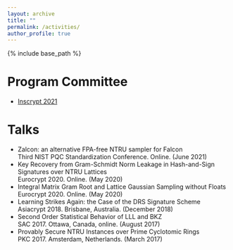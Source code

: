 ```yaml
---
layout: archive
title: ""
permalink: /activities/
author_profile: true
---
```


{% include base_path %}

Program Committee
======
* [Inscrypt 2021](https://cst.qd.sdu.edu.cn/inscrypt_2021/index.htm)

Talks 
======
* Zalcon: an alternative FPA-free NTRU sampler for Falcon    
   Third NIST PQC Standardization Conference. Online. (June 2021)
* Key Recovery from Gram-Schmidt Norm Leakage in Hash-and-Sign Signatures over NTRU Lattices        
   Eurocrypt 2020. Online. (May 2020)
* Integral Matrix Gram Root and Lattice Gaussian Sampling without Floats    
   Eurocrypt 2020. Online. (May 2020)
* Learning Strikes Again: the Case of the DRS Signature Scheme    
   Asiacrypt 2018. Brisbane, Australia. (December 2018)    
* Second Order Statistical Behavior of LLL and BKZ    
   SAC 2017. Ottawa, Canada, online. (August 2017)
* Provably Secure NTRU Instances over Prime Cyclotomic Rings    
   PKC 2017. Amsterdam, Netherlands. (March 2017) 